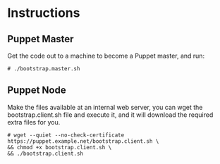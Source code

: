 Instructions
============

Puppet Master
-------------
Get the code out to a machine to become a Puppet master, and run:

    # ./bootstrap.master.sh

Puppet Node
-----------
Make the files available at an internal web server, you can wget the
bootstrap.client.sh file and execute it, and it will download the required 
extra files for you.

    # wget --quiet --no-check-certificate https://puppet.example.net/bootstrap.client.sh \
    && chmod +x bootstrap.client.sh \
    && ./bootstrap.client.sh
